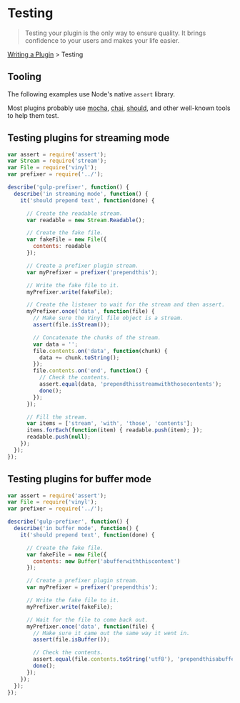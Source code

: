 # Testing

> Testing your plugin is the only way to ensure quality. It brings confidence to 
  your users and makes your life easier.

[Writing a Plugin](README.md) > Testing

## Tooling

The following examples use Node's native `assert` library.

Most plugins probably use [mocha](https://github.com/mochajs/mocha),
[chai](https://github.com/chaijs/chai),
[should](https://github.com/shouldjs/should.js),
and other well-known tools to help them test. 

## Testing plugins for streaming mode

```javascript
var assert = require('assert');
var Stream = require('stream');
var File = require('vinyl');
var prefixer = require('../');

describe('gulp-prefixer', function() {
  describe('in streaming mode', function() {
    it('should prepend text', function(done) {

      // Create the readable stream.
      var readable = new Stream.Readable();

      // Create the fake file.
      var fakeFile = new File({
        contents: readable
      });

      // Create a prefixer plugin stream.
      var myPrefixer = prefixer('prependthis');

      // Write the fake file to it.
      myPrefixer.write(fakeFile);

      // Create the listener to wait for the stream and then assert.
      myPrefixer.once('data', function(file) {
        // Make sure the Vinyl file object is a stream.
        assert(file.isStream());

        // Concatenate the chunks of the stream.
        var data = '';
        file.contents.on('data', function(chunk) {
          data += chunk.toString();
        });
        file.contents.on('end', function() {
          // Check the contents.
          assert.equal(data, 'prependthisstreamwiththosecontents');
          done();
        });
      });

      // Fill the stream.
      var items = ['stream', 'with', 'those', 'contents'];
      items.forEach(function(item) { readable.push(item); });
      readable.push(null);
    });
  });
});
```

## Testing plugins for buffer mode

```javascript
var assert = require('assert');
var File = require('vinyl');
var prefixer = require('../');

describe('gulp-prefixer', function() {
  describe('in buffer mode', function() {
    it('should prepend text', function(done) {

      // Create the fake file.
      var fakeFile = new File({
        contents: new Buffer('abufferwiththiscontent')
      });

      // Create a prefixer plugin stream.
      var myPrefixer = prefixer('prependthis');

      // Write the fake file to it.
      myPrefixer.write(fakeFile);

      // Wait for the file to come back out.
      myPrefixer.once('data', function(file) {
        // Make sure it came out the same way it went in.
        assert(file.isBuffer());

        // Check the contents.
        assert.equal(file.contents.toString('utf8'), 'prependthisabufferwiththiscontent');
        done();
      });
    });
  });
});
```
